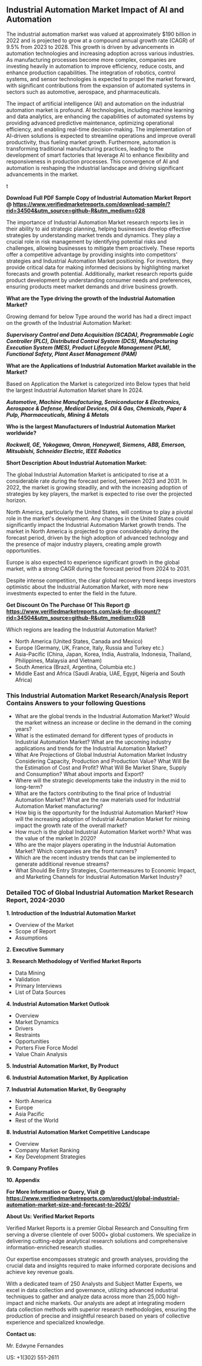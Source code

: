 <h2>Industrial Automation Market Impact of AI and Automation</h2><p>The industrial automation market was valued at approximately $190 billion in 2022 and is projected to grow at a compound annual growth rate (CAGR) of 9.5% from 2023 to 2028. This growth is driven by advancements in automation technologies and increasing adoption across various industries. As manufacturing processes become more complex, companies are investing heavily in automation to improve efficiency, reduce costs, and enhance production capabilities. The integration of robotics, control systems, and sensor technologies is expected to propel the market forward, with significant contributions from the expansion of automated systems in sectors such as automotive, aerospace, and pharmaceuticals.</p><p>The impact of artificial intelligence (AI) and automation on the industrial automation market is profound. AI technologies, including machine learning and data analytics, are enhancing the capabilities of automated systems by providing advanced predictive maintenance, optimizing operational efficiency, and enabling real-time decision-making. The implementation of AI-driven solutions is expected to streamline operations and improve overall productivity, thus fueling market growth. Furthermore, automation is transforming traditional manufacturing practices, leading to the development of smart factories that leverage AI to enhance flexibility and responsiveness in production processes. This convergence of AI and automation is reshaping the industrial landscape and driving significant advancements in the market.</p>t</p><p id="" class=""><strong>Download Full PDF Sample Copy of Industrial Automation Market Report @ <a href="https://www.verifiedmarketreports.com/download-sample/?rid=34504&utm_source=github-R&utm_medium=028" target="_blank">https://www.verifiedmarketreports.com/download-sample/?rid=34504&utm_source=github-R&utm_medium=028</a></strong></p><p>The importance of&nbsp;Industrial Automation Market research reports lies in their ability to aid strategic planning, helping businesses develop effective strategies by understanding market trends and dynamics. They play a crucial role in risk management by identifying potential risks and challenges, allowing businesses to mitigate them proactively. These reports offer a competitive advantage by providing insights into competitors' strategies and Industrial Automation Market positioning. For investors, they provide critical data for making informed decisions by highlighting market forecasts and growth potential. Additionally, market research reports guide product development by understanding consumer needs and preferences, ensuring products meet market demands and drive business growth.</p><p><strong>What are the&nbsp;Type driving the growth of the Industrial Automation Market?</strong></p><p id="" class="">Growing demand for below Type around the world has had a direct impact on the growth of the Industrial Automation Market:</p><em><strong>Supervisory Control and Data Acquisition (SCADA), Programmable Logic Controller (PLC), Distributed Control System (DCS), Manufacturing Execution System (MES), Product Lifecycle Management (PLM), Functional Safety, Plant Asset Management (PAM)</strong></em></p><strong>What are the&nbsp;Applications&nbsp;of Industrial Automation Market available in the Market?</strong></p><p id="" class="">Based on Application the Market is categorized into Below types that held the largest Industrial Automation Market share In 2024.</p><em><strong>Automotive, Machine Manufacturing, Semiconductor & Electronics, Aerospace & Defense, Medical Devices, Oil & Gas, Chemicals, Paper & Pulp, Pharmaceuticals, Mining & Metals</strong></em></p><strong>Who is the largest Manufacturers of Industrial Automation Market worldwide?</strong></p><p><em><strong>Rockwell, GE, Yokogawa, Omron, Honeywell, Siemens, ABB, Emerson, Mitsubishi, Schneider Electric, IEEE Robotics</strong></em></p><p id="" class=""><strong>Short Description About Industrial Automation Market:</strong></p><p>The global Industrial Automation Market is anticipated to rise at a considerable rate during the forecast period, between 2023 and 2031. In 2022, the market is growing steadily, and with the increasing adoption of strategies by key players, the market is expected to rise over the projected horizon.</p><p>North America, particularly the United States, will continue to play a pivotal role in the market's development. Any changes in the United States could significantly impact the Industrial Automation Market growth trends. The market in North America is projected to grow considerably during the forecast period, driven by the high adoption of advanced technology and the presence of major industry players, creating ample growth opportunities.</p><p>Europe is also expected to experience significant growth in the global market, with a strong CAGR during the forecast period from 2024 to 2031.</p><p>Despite intense competition, the clear global recovery trend keeps investors optimistic about the Industrial Automation Market, with more new investments expected to enter the field in the future.</p><p id="" class=""><strong>Get Discount On The Purchase Of This Report @ <a href="https://www.verifiedmarketreports.com/ask-for-discount/?rid=34504&utm_source=github-R&utm_medium=028" target="_blank">https://www.verifiedmarketreports.com/ask-for-discount/?rid=34504&utm_source=github-R&utm_medium=028</a></strong></p>Which regions are leading the Industrial Automation Market?</p><ul><li>North America (United States, Canada and Mexico)</li><li>Europe (Germany, UK, France, Italy, Russia and Turkey etc.)</li><li>Asia-Pacific (China, Japan, Korea, India, Australia, Indonesia, Thailand, Philippines, Malaysia and Vietnam)</li><li>South America (Brazil, Argentina, Columbia etc.)</li><li>Middle East and Africa (Saudi Arabia, UAE, Egypt, Nigeria and South Africa)</li></ul><h3 id="" class="">This Industrial Automation Market Research/Analysis Report Contains Answers to your following Questions</h3><ul><li>What are the global trends in the Industrial Automation Market? Would the market witness an increase or decline in the demand in the coming years?</li><li>What is the estimated demand for different types of products in Industrial Automation Market? What are the upcoming industry applications and trends for the Industrial Automation Market?</li><li>What Are Projections of Global Industrial Automation Market Industry Considering Capacity, Production and Production Value? What Will Be the Estimation of Cost and Profit? What Will Be Market Share, Supply and Consumption? What about imports and Export?</li><li>Where will the strategic developments take the industry in the mid to long-term?</li><li>What are the factors contributing to the final price of Industrial Automation Market? What are the raw materials used for Industrial Automation Market manufacturing?</li><li>How big is the opportunity for the Industrial Automation Market? How will the increasing adoption of Industrial Automation Market for mining impact the growth rate of the overall market?</li><li>How much is the global Industrial Automation Market worth? What was the value of the market In 2020?</li><li>Who are the major players operating in the Industrial Automation Market? Which companies are the front runners?</li><li>Which are the recent industry trends that can be implemented to generate additional revenue streams?</li><li>What Should Be Entry Strategies, Countermeasures to Economic Impact, and Marketing Channels for Industrial Automation Market Industry?</li></ul><h3 id="" class="">Detailed TOC of Global Industrial Automation Market Research Report, 2024-2030</h3><p id="" class=""><strong>1. Introduction of the Industrial Automation Market</strong></p><ul><li>Overview of the Market</li><li>Scope of Report</li><li>Assumptions</li></ul><p id="" class=""><strong>2. Executive Summary</strong></p><p id="" class=""><strong>3. Research Methodology of Verified Market Reports</strong></p><ul><li>Data Mining</li><li>Validation</li><li>Primary Interviews</li><li>List of Data Sources</li></ul><p id="" class=""><strong>4. Industrial Automation Market Outlook</strong></p><ul><li>Overview</li><li>Market Dynamics</li><li>Drivers</li><li>Restraints</li><li>Opportunities</li><li>Porters Five Force Model</li><li>Value Chain Analysis</li></ul><p id="" class=""><strong>5. Industrial Automation Market, By Product</strong></p><p id="" class=""><strong>6. Industrial Automation Market, By Application</strong></p><p id="" class=""><strong>7. Industrial Automation Market, By Geography</strong></p><ul><li>North America</li><li>Europe</li><li>Asia Pacific</li><li>Rest of the World</li></ul><p id="" class=""><strong>8. Industrial Automation Market Competitive Landscape</strong></p><ul><li>Overview</li><li>Company Market Ranking</li><li>Key Development Strategies</li></ul><p id="" class=""><strong>9. Company Profiles</strong></p><p id="" class=""><strong>10. Appendix</strong></p><p id="" class=""><strong>For More Information or Query, Visit @ <a href="https://www.verifiedmarketreports.com/product/global-industrial-automation-market-size-and-forecast-to-2025/" target="_blank">https://www.verifiedmarketreports.com/product/global-industrial-automation-market-size-and-forecast-to-2025/</a></strong></p><p id="" class=""><strong>About Us: Verified Market Reports</strong></p><p id="" class="">Verified Market Reports is a premier Global Research and Consulting firm serving a diverse clientele of over 5000+ global customers. We specialize in delivering cutting-edge analytical research solutions and comprehensive information-enriched research studies.</p><p id="" class="">Our expertise encompasses strategic and growth analyses, providing the crucial data and insights required to make informed corporate decisions and achieve key revenue goals.</p><p id="" class="">With a dedicated team of 250 Analysts and Subject Matter Experts, we excel in data collection and governance, utilizing advanced industrial techniques to gather and analyze data across more than 25,000 high-impact and niche markets. Our analysts are adept at integrating modern data collection methods with superior research methodologies, ensuring the production of precise and insightful research based on years of collective experience and specialized knowledge.</p><p id="" class=""><strong>Contact us:</strong></p><p id="" class="">Mr. Edwyne Fernandes</p><p id="" class="">US: +1(302) 551-2611</p>